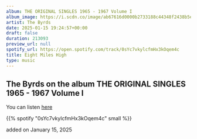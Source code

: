 ```yaml
---
album: THE ORIGINAL SINGLES 1965 - 1967 Volume I
album_image: https://i.scdn.co/image/ab67616d0000b2733188c44348f2438b5ebd82cf
artist: The Byrds
date: 2025-01-15 19:24:57+00:00
draft: false
duration: 213093
preview_url: null
spotify_url: https://open.spotify.com/track/0sYc7vkylcfmHx3kOqem4c
title: Eight Miles High
type: music
---
```



## The Byrds on the album THE ORIGINAL SINGLES 1965 - 1967 Volume I

You can listen [here](https://open.spotify.com/track/0sYc7vkylcfmHx3kOqem4c)

{{% spotify "0sYc7vkylcfmHx3kOqem4c" small %}}

added on January 15, 2025